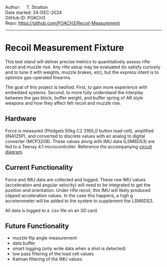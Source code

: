 Author:        &nbsp;&nbsp;&nbsp;&nbsp;T. Stratton <br />
Date started:  24-DEC-2024  <br />
GitHub ID:     POACH3  
Repo:          https://github.com/POACH3/Recoil-Measurement

---

# Recoil Measurement Fixture
This test stand will deliver precise metrics to quantitatively assess rifle recoil and muzzle rise. Any rifle setup may be evaluated (to satisfy curiosity and to tune it with weights, muzzle brakes, etc), but the express intent is to optimize gas-operated firearms.

The goal of this project is twofold. First, to gain more experience with embedded systems. Second, to more fully understand the interplay between the gas block, buffer weight, and buffer spring of AR style weapons and how they affect felt recoil and muzzle rise.

## Hardware
Force is measured (Phidgets 50kg C2 3160_0 button load cell), amplified (INA125P), and converted to discrete values with an analog to digital converter (MCP3208). These values along with IMU data (LSM6DS3) are fed to a Teensy 4.1 microcontroller. Reference the accompanying [circuit diagram](https://github.com/POACH3/Recoil-Measurement/blob/main/circuit_diagram.jpeg).

## Current Functionality
Force and IMU data are collected and logged. These raw IMU values (acceleration and angular velocity) will need to be integrated to get the position and orientation. Under rifle recoil, this IMU will likely produced clipped acceleration values. In the case this happens, a high g accelerometer will be added to the system to supplement the LSM6DS3.

All data is logged to a .csv file on an SD card.

## Future Functionality
- muzzle flip angle measurement
- data buffer
- smart logging (only write data when a shot is detected)
- low pass filtering of the load cell values
- Kalman filtering of the IMU values

